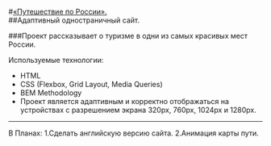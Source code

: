 #[«Путешествие по России».](https://sergeshchelokov.github.io/russian-travel/)  
##Адаптивный одностраничный сайт.

###Проект рассказывает о туризме в одни из самых красивых мест России.

Используемые технологии:
* HTML
* CSS (Flexbox, Grid Layout, Media Queries)
* BEM Methodology
* Проект является адаптивным и корректно отображаться на устройствах с разрешением экрана 320px, 760px, 1024px и 1280px. 
***
В Планах:
1.Сделать английскую версию сайта.
2.Анимация карты пути.